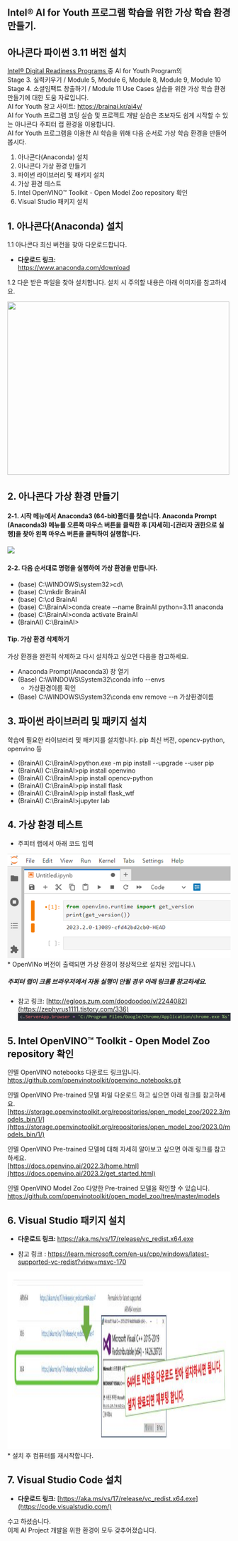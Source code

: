 ## Intel® AI for Youth 프로그램 학습을 위한 가상 학습 환경 만들기.
  ## 아나콘다 파이썬 3.11 버전 설치
      
<a href="https://www.intel.com/content/www/us/en/corporate/artificial-intelligence/digital-readiness-home.html" target=_blank> Intel® Digital Readiness Programs </a>  중 AI for Youth Program의 <br>
  Stage 3. 실력키우기 / Module 5, Module 6, Module 8, Module 9, Module 10 <br>
  Stage 4. 소셜임팩트 창출하기 / Module 11 Use Cases 실습을 위한 가상 학습 환경 만들기에 대한 도움 자료입니다. <br>
  AI for Youth 참고 사이트: https://brainai.kr/ai4y/ <br>
  AI for Youth 프로그램 코딩 실습 및 프로젝트 개발 실습은 초보자도 쉽게 시작할 수 있는 아나콘다 주피터 랩 환경을 이용합니다.<br>
  AI for Youth 프로그램을 이용한 AI 학습을 위해 다음 순서로 가상 학습 환경을 만들어 봅시다.
  
  1. 아나콘다(Anaconda) 설치
  2. 아나콘다 가상 환경 만들기
  3. 파이썬 라이브러리 및 패키지 설치
  4. 가상 환경 테스트
  5. Intel OpenVINO™ Toolkit - Open Model Zoo repository 확인
  6. Visual Studio 패키지 설치

## 1. 아나콘다(Anaconda) 설치

1.1 아나콘다 최신 버전을 찾아 다운로드합니다.<br>
 
   - <b> 다운로드 링크:</b>  <br>
 <a href="https://www.anaconda.com/download" target="_blank"> https://www.anaconda.com/download </a>
  
1.2 다운 받은 파일을 찾아 설치합니다. 설치 시 주의할 내용은 아래 이미지를 참고하세요.
 
  <img src="https://github.com/BrainAI-Lab/venv/blob/main/Anaconda-01.PNG" style="width:501px;height:390px;">

## 2. 아나콘다 가상 환경 만들기

 #### 2-1. 시작 메뉴에서 Anaconda3 (64-bit)폴더를 찾습니다. Anaconda Prompt (Anaconda3) 메뉴를 오른쪽 마우스 버튼을 클릭한 후 [자세히]-[관리자 권한으로 실행]을 찾아 왼쪽 마우스 버튼을 클릭하여 실행합니다.  

 <img src="https://github.com/BrainAI-Lab/venv/blob/main/Anaconda-02.PNG">
 
 #### 2-2. 다음 순서대로 명령을 실행하여 가상 환경을 만듭니다.
 - (base) C:\WINDOWS\system32>cd\
 - (base) C:\mkdir BrainAI
 - (base) C:\cd BrainAI
 - (base) C:\BrainAI>conda create --name BrainAI python=3.11 anaconda
 - (base) C:\BrainAI>conda activate BrainAI
 - (BrainAI) C:\BrainAI>
 
#### Tip. 가상 환경 삭제하기

  가상 환경을 완전히 삭제하고 다시 설치하고 싶으면 다음을 참고하세요. <br>
 - Anaconda Prompt(Anaconda3) 창 열기
 - (Base) C:\WINDOWS\System32\conda info --envs
    * 가상환경이름 확인
 - (Base) C:\WINDOWS\System32\conda env remove --n 가상환경이름 
 
## 3. 파이썬 라이브러리 및 패키지 설치

  학습에 필요한 라이브러리 및 패키지를 설치합니다. pip 최신 버전, opencv-python, openvino 등
 - (BrainAI) C:\BrainAI>python.exe -m pip install --upgrade --user pip
 - (BrainAI) C:\BrainAI>pip install openvino
 - (BrainAI) C:\BrainAI>pip install opencv-python
 - (BrainAI) C:\BrainAI>pip install flask
 - (BrainAI) C:\BrainAI>pip install flask_wtf
 - (BrainAI) C:\BrainAI>jupyter lab

## 4. 가상 환경 테스트
 - 주피터 랩에서 아래 코드 입력 <br>
  <img src="https://github.com/brainai-hub/anaconda-venv/blob/main/Anaconda-03.PNG" >
* OpenVINo 버전이 출력되면 가상 환경이 정상적으로 설치된 것입니다.\

##### 주피터 랩이 크롬 브라우저에서 자동 실행이 안될 경우 아래 링크를 참고하세요.
* 참고 링크: [http://egloos.zum.com/doodoodoo/v/2244082](https://zephyrus1111.tistory.com/336)
  <img src="https://github.com/brainai-hub/anaconda-venv/blob/main/Anaconda-04.PNG" >
## 5. Intel OpenVINO™ Toolkit - Open Model Zoo repository 확인
  
  인텔 OpenVINO notebooks 다운로드 링크입니다. <br>
  https://github.com/openvinotoolkit/openvino_notebooks.git

  인텔 OpenVINO Pre-trained 모델 파일 다운로드 하고 싶으면 아래 링크를 참고하세요.<br>
  [https://storage.openvinotoolkit.org/repositories/open_model_zoo/2022.3/models_bin/1/](https://storage.openvinotoolkit.org/repositories/open_model_zoo/2023.0/models_bin/1/)

  인텔 OpenVINO Pre-trained 모델에 대해 자세히 알아보고 싶으면 아래 링크를 참고하세요. <br>
  [https://docs.openvino.ai/2022.3/home.html](https://docs.openvino.ai/2023.2/get_started.html) <br>
  
  인텔 OpenVINO Model Zoo 다양한 Pre-trained 모델을 확인할 수 있습니다. <br>
  https://github.com/openvinotoolkit/open_model_zoo/tree/master/models

## 6. Visual Studio 패키지 설치

  - <b> 다운로드 링크: </b> https://aka.ms/vs/17/release/vc_redist.x64.exe

  - 참고 링크 : https://learn.microsoft.com/en-us/cpp/windows/latest-supported-vc-redist?view=msvc-170 <br>

  <img src="https://github.com/BrainAI-Lab/venv/blob/main/Anaconda-venv-04.JPG" style="width:760px;height:400px;">
  * 설치 후 컴퓨터를 재시작합니다.

## 7. Visual Studio Code 설치

  - <b> 다운로드 링크: </b> [https://aka.ms/vs/17/release/vc_redist.x64.exe](https://code.visualstudio.com/)

수고 하셨습니다. <br>
이제 AI Project 개발을 위한 환경이 모두 갖추어졌습니다.

